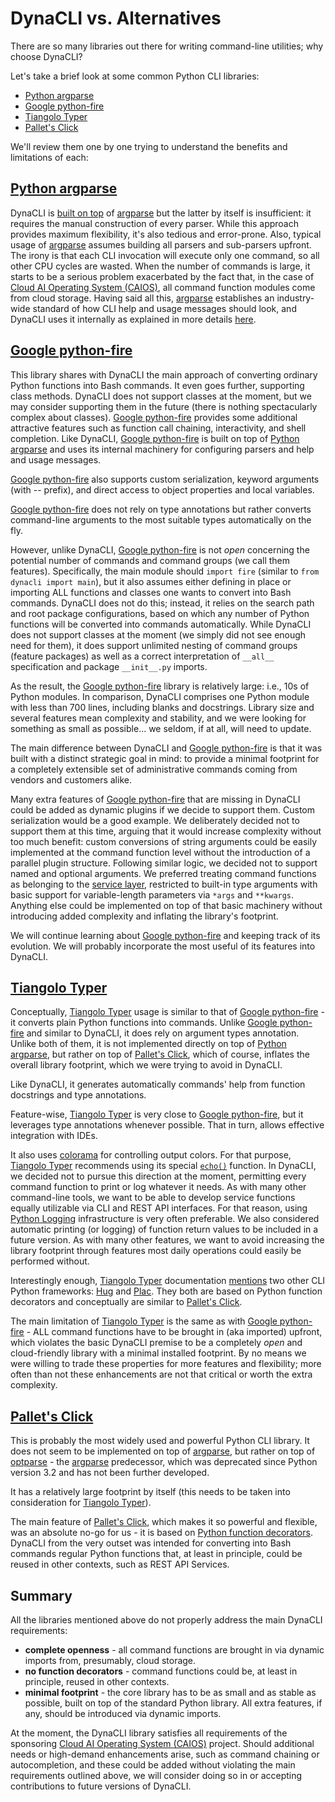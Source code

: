 # DynaCLI vs. Alternatives

There are so many libraries out there for writing command-line utilities; why choose DynaCLI?

Let's take a brief look at some common Python CLI libraries:

- [Python argparse](https://docs.python.org/3/library/argparse.html)
- [Google python-fire](https://google.github.io/python-fire/)
- [Tiangolo Typer](https://typer.tiangolo.com/)
- [Pallet's Click](https://click.palletsprojects.com/en/8.0.x/)

We'll review them one by one trying to understand the benefits and limitations of each:

## [Python argparse](https://docs.python.org/3/library/argparse.html)

DynaCLI is [built on top](./how_dynacli_works.md) of [argparse](https://docs.python.org/3/library/argparse.html) but the latter by itself is insufficient: it requires the manual construction of every parser. While this approach provides maximum flexibility, it's also tedious and error-prone. Also, typical usage of [argparse](https://docs.python.org/3/library/argparse.html) assumes building all parsers and sub-parsers upfront. The irony is that each CLI invocation will execute only one command, so all other CPU cycles are wasted. When the number of commands is large, it starts to be a serious problem exacerbated by the fact that, in the case of [Cloud AI Operating System (CAIOS)](http://caios.io), all command function modules come from cloud storage. Having said all this, [argparse](https://docs.python.org/3/library/argparse.html) establishes an industry-wide standard of how CLI help and usage messages should look, and DynaCLI uses it internally as explained in more details [here](./how_dynacli_works.md).

## [Google python-fire](https://google.github.io/python-fire/)

This library shares with DynaCLI the main approach of converting ordinary Python functions into Bash commands. It even goes further, supporting class methods. DynaCLI does not support classes at the moment, but we may consider supporting them in the future (there is nothing spectacularly complex about classes). [Google python-fire](https://google.github.io/python-fire/) provides some additional attractive features such as function call chaining, interactivity, and shell completion. Like DynaCLI, [Google python-fire](https://google.github.io/python-fire/) is built on top of [Python argparse](https://docs.python.org/3/library/argparse.html) and uses its internal machinery for configuring parsers and help and usage messages.

[Google python-fire](https://google.github.io/python-fire/) also supports custom serialization, keyword arguments (with -- prefix), and direct access to object properties and local variables.

[Google python-fire](https://google.github.io/python-fire/) does not rely on type annotations but rather converts command-line arguments to the most suitable types automatically on the fly.

However, unlike DynaCLI, [Google python-fire](https://google.github.io/python-fire/) is not _open_ concerning the potential number of commands and command groups (we call them features). Specifically, the main module should ```import fire``` (similar to ```from dynacli import main```), but it also assumes either defining in place or importing ALL functions and classes one wants to convert into Bash commands. DynaCLI does not do this; instead, it relies on the search path and root package configurations, based on which any number of Python functions will be converted into commands automatically. While DynaCLI does not support classes at the moment (we simply did not see enough need for them), it does support unlimited nesting of command groups (feature packages) as well as a correct interpretation of ```__all__``` specification and package ```__init__.py``` imports.

As the result, the [Google python-fire](https://google.github.io/python-fire/) library is relatively large: i.e., 10s of Python modules. In comparison, DynaCLI comprises one Python module with less than 700 lines, including blanks and docstrings. Library size and several features mean complexity and stability, and we were looking for something as small as possible... we seldom, if at all, will need to update.

The main difference between DynaCLI and [Google python-fire](https://google.github.io/python-fire/) is that it was built with a distinct strategic goal in mind: to provide a minimal footprint for a completely extensible set of administrative commands coming from vendors and customers alike.

Many extra features of [Google python-fire](https://google.github.io/python-fire/) that are missing in DynaCLI could be added as dynamic plugins if we decide to support them. Custom serialization would be a good example. We deliberately decided not to support them at this time, arguing that it would increase complexity without too much benefit: custom conversions of string arguments could be easily implemented at the command function level without the introduction of a parallel plugin structure. Following similar logic, we decided not to support named and optional arguments. We preferred treating command functions as belonging to the [service layer](https://martinfowler.com/eaaCatalog/serviceLayer.html), restricted to built-in type arguments with basic support for variable-length parameters via ```*args``` and ```**kwargs```. Anything else could be implemented on top of that basic machinery without introducing added complexity and inflating the library's footprint.

We will continue learning about [Google python-fire](https://google.github.io/python-fire/) and keeping track of its evolution. We will probably incorporate the most useful of its features into DynaCLI.

## [Tiangolo Typer](https://typer.tiangolo.com/)

Conceptually, [Tiangolo Typer](https://typer.tiangolo.com/) usage is similar to that of [Google python-fire](https://google.github.io/python-fire/) - it converts plain Python functions into commands. Unlike [Google python-fire](https://google.github.io/python-fire/) and similar to DynaCLI, it does rely on argument types annotation. Unlike both of them, it is not implemented directly on top of [Python argparse](https://docs.python.org/3/library/argparse.html), but rather on top of [Pallet's Click](https://click.palletsprojects.com/en/8.0.x/), which of course, inflates the overall library footprint, which we were trying to avoid in DynaCLI.

Like DynaCLI, it generates automatically commands' help from function docstrings and type annotations.

Feature-wise, [Tiangolo Typer](https://typer.tiangolo.com/) is very close to [Google python-fire](https://google.github.io/python-fire/), but it leverages type annotations whenever possible. That in turn, allows effective integration with IDEs.

It also uses [colorama](https://pypi.org/project/colorama/) for controlling output colors. For that purpose, [Tiangolo Typer](https://typer.tiangolo.com/) recommends using its special [```echo()```](https://typer.tiangolo.com/tutorial/printing/) function. In DynaCLI, we decided not to pursue this direction at the moment, permitting every command function to print or log whatever it needs. As with many other command-line tools, we want to be able to develop service functions equally utilizable via CLI and REST API interfaces. For that reason, using [Python Logging](https://docs.python.org/3/howto/logging.html) infrastructure is very often preferable. We also considered automatic printing (or logging) of function return values to be included in a future version. As with many other features, we want to avoid increasing the library footprint through features most daily operations could easily be performed without.

Interestingly enough, [Tiangolo Typer](https://typer.tiangolo.com/) documentation [mentions](https://typer.tiangolo.com/alternatives/) two other CLI Python frameworks: [Hug](https://www.hug.rest/) and [Plac](https://plac.readthedocs.io/en/latest/). They both are based on Python function decorators and conceptually are similar to [Pallet's Click](https://click.palletsprojects.com/en/8.0.x/).

The main limitation of [Tiangolo Typer](https://typer.tiangolo.com/) is the same as with [Google python-fire](https://google.github.io/python-fire/) - ALL command functions have to be brought in (aka imported) upfront, which violates the basic DynaCLI premise to be a completely _open_ and cloud-friendly library with a minimal installed footprint. By no means we were willing to trade these properties for more features and flexibility; more often than not these enhancements are not that critical or worth the extra complexity.

## [Pallet's Click](https://click.palletsprojects.com/en/8.0.x/)

This is probably the most widely used and powerful Python CLI library. It does not seem to be implemented on top of [argparse](https://docs.python.org/3/library/argparse.html), but rather on top of [optparse](https://docs.python.org/3/library/optparse.html) - the [argparse](https://docs.python.org/3/library/argparse.html) predecessor, which was deprecated since Python version 3.2 and has not been further developed.

It has a relatively large footprint by itself (this needs to be taken into consideration for [Tiangolo Typer](https://typer.tiangolo.com/)).

The main feature of [Pallet's Click](https://click.palletsprojects.com/en/8.0.x/), which makes it so powerful and flexible, was an absolute no-go for us - it is based on [Python function decorators](https://www.python.org/dev/peps/pep-0318/). DynaCLI from the very outset was intended for converting into Bash commands regular Python functions that, at least in principle, could be reused in other contexts, such as REST API Services.

## Summary

All the libraries mentioned above do not properly address the main DynaCLI requirements:

- **complete openness** - all command functions are brought in via dynamic imports from, presumably, cloud storage.
- **no function decorators** - command functions could be, at least in principle, reused in other contexts.
- **minimal footprint** - the core library has to be as small and as stable as possible, built on top of the standard Python library. All extra features, if any, should be introduced via dynamic imports.

At the moment, the DynaCLI library satisfies all requirements of the sponsoring [Cloud AI Operating System (CAIOS)](http://caios.io) project. Should additional needs or high-demand enhancements arise, such as command chaining or autocompletion, and these could be added without violating the main requirements outlined above, we will consider doing so in or accepting contributions to future versions of DynaCLI.
